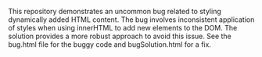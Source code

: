 This repository demonstrates an uncommon bug related to styling dynamically added HTML content.  The bug involves inconsistent application of styles when using innerHTML to add new elements to the DOM. The solution provides a more robust approach to avoid this issue.  See the bug.html file for the buggy code and bugSolution.html for a fix.